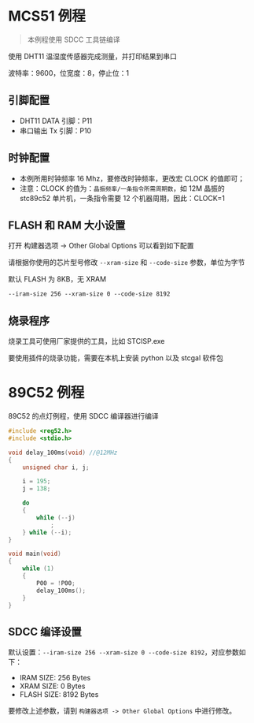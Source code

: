 
# MCS51 例程

> 本例程使用 SDCC 工具链编译

使用 DHT11 温湿度传感器完成测量，并打印结果到串口

波特率：9600，位宽度：8，停止位：1

## 引脚配置

 - DHT11 DATA 引脚：P11
 - 串口输出 Tx 引脚：P10

## 时钟配置

 - 本例所用时钟频率 16 Mhz，要修改时钟频率，更改宏 CLOCK 的值即可；
 - 注意：CLOCK 的值为：`晶振频率/一条指令所需周期数`，如 12M 晶振的 stc89c52 单片机，一条指令需要 12 个机器周期，因此：CLOCK=1

## FLASH 和 RAM 大小设置

打开 构建器选项 -> Other Global Options 可以看到如下配置

请根据你使用的芯片型号修改 `--xram-size` 和 `--code-size` 参数，单位为字节

默认 FLASH 为 8KB，无 XRAM

```txt
--iram-size 256 --xram-size 0 --code-size 8192
```

## 烧录程序

烧录工具可使用厂家提供的工具，比如 STCISP.exe

要使用插件的烧录功能，需要在本机上安装 python 以及 stcgal 软件包

# 89C52 例程

89C52 的点灯例程，使用 SDCC 编译器进行编译

```c
#include <reg52.h>
#include <stdio.h>

void delay_100ms(void) //@12MHz
{
    unsigned char i, j;

    i = 195;
    j = 138;

    do
    {
        while (--j)
            ;
    } while (--i);
}

void main(void)
{
    while (1)
    {
        P00 = !P00;
        delay_100ms();
    }
}
```

## SDCC 编译设置

默认设置：`--iram-size 256 --xram-size 0 --code-size 8192`，对应参数如下：

- IRAM  SIZE: 256  Bytes
- XRAM  SIZE: 0    Bytes
- FLASH SIZE: 8192 Bytes

要修改上述参数，请到 `构建器选项 -> Other Global Options` 中进行修改。
